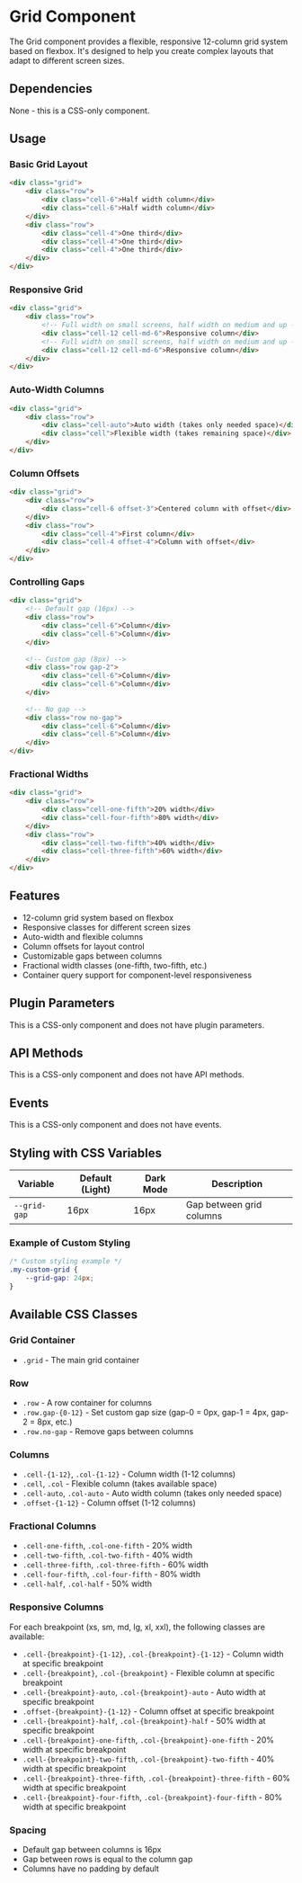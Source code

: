 # Grid Component

The Grid component provides a flexible, responsive 12-column grid system based on flexbox. It's designed to help you create complex layouts that adapt to different screen sizes.

## Dependencies

None - this is a CSS-only component.

## Usage

### Basic Grid Layout

```html
<div class="grid">
    <div class="row">
        <div class="cell-6">Half width column</div>
        <div class="cell-6">Half width column</div>
    </div>
    <div class="row">
        <div class="cell-4">One third</div>
        <div class="cell-4">One third</div>
        <div class="cell-4">One third</div>
    </div>
</div>
```

### Responsive Grid

```html
<div class="grid">
    <div class="row">
        <!-- Full width on small screens, half width on medium and up -->
        <div class="cell-12 cell-md-6">Responsive column</div>
        <!-- Full width on small screens, half width on medium and up -->
        <div class="cell-12 cell-md-6">Responsive column</div>
    </div>
</div>
```

### Auto-Width Columns

```html
<div class="grid">
    <div class="row">
        <div class="cell-auto">Auto width (takes only needed space)</div>
        <div class="cell">Flexible width (takes remaining space)</div>
    </div>
</div>
```

### Column Offsets

```html
<div class="grid">
    <div class="row">
        <div class="cell-6 offset-3">Centered column with offset</div>
    </div>
    <div class="row">
        <div class="cell-4">First column</div>
        <div class="cell-4 offset-4">Column with offset</div>
    </div>
</div>
```

### Controlling Gaps

```html
<div class="grid">
    <!-- Default gap (16px) -->
    <div class="row">
        <div class="cell-6">Column</div>
        <div class="cell-6">Column</div>
    </div>
    
    <!-- Custom gap (8px) -->
    <div class="row gap-2">
        <div class="cell-6">Column</div>
        <div class="cell-6">Column</div>
    </div>
    
    <!-- No gap -->
    <div class="row no-gap">
        <div class="cell-6">Column</div>
        <div class="cell-6">Column</div>
    </div>
</div>
```

### Fractional Widths

```html
<div class="grid">
    <div class="row">
        <div class="cell-one-fifth">20% width</div>
        <div class="cell-four-fifth">80% width</div>
    </div>
    <div class="row">
        <div class="cell-two-fifth">40% width</div>
        <div class="cell-three-fifth">60% width</div>
    </div>
</div>
```

## Features

- 12-column grid system based on flexbox
- Responsive classes for different screen sizes
- Auto-width and flexible columns
- Column offsets for layout control
- Customizable gaps between columns
- Fractional width classes (one-fifth, two-fifth, etc.)
- Container query support for component-level responsiveness

## Plugin Parameters

This is a CSS-only component and does not have plugin parameters.

## API Methods

This is a CSS-only component and does not have API methods.

## Events

This is a CSS-only component and does not have events.

## Styling with CSS Variables

| Variable | Default (Light) | Dark Mode | Description |
| -------- | --------------- | --------- | ----------- |
| `--grid-gap` | 16px | 16px | Gap between grid columns |

### Example of Custom Styling

```css
/* Custom styling example */
.my-custom-grid {
    --grid-gap: 24px;
}
```

## Available CSS Classes

### Grid Container
- `.grid` - The main grid container

### Row
- `.row` - A row container for columns
- `.row.gap-{0-12}` - Set custom gap size (gap-0 = 0px, gap-1 = 4px, gap-2 = 8px, etc.)
- `.row.no-gap` - Remove gaps between columns

### Columns
- `.cell-{1-12}`, `.col-{1-12}` - Column width (1-12 columns)
- `.cell`, `.col` - Flexible column (takes available space)
- `.cell-auto`, `.col-auto` - Auto width column (takes only needed space)
- `.offset-{1-12}` - Column offset (1-12 columns)

### Fractional Columns
- `.cell-one-fifth`, `.col-one-fifth` - 20% width
- `.cell-two-fifth`, `.col-two-fifth` - 40% width
- `.cell-three-fifth`, `.col-three-fifth` - 60% width
- `.cell-four-fifth`, `.col-four-fifth` - 80% width
- `.cell-half`, `.col-half` - 50% width

### Responsive Columns
For each breakpoint (xs, sm, md, lg, xl, xxl), the following classes are available:

- `.cell-{breakpoint}-{1-12}`, `.col-{breakpoint}-{1-12}` - Column width at specific breakpoint
- `.cell-{breakpoint}`, `.col-{breakpoint}` - Flexible column at specific breakpoint
- `.cell-{breakpoint}-auto`, `.col-{breakpoint}-auto` - Auto width at specific breakpoint
- `.offset-{breakpoint}-{1-12}` - Column offset at specific breakpoint
- `.cell-{breakpoint}-half`, `.col-{breakpoint}-half` - 50% width at specific breakpoint
- `.cell-{breakpoint}-one-fifth`, `.col-{breakpoint}-one-fifth` - 20% width at specific breakpoint
- `.cell-{breakpoint}-two-fifth`, `.col-{breakpoint}-two-fifth` - 40% width at specific breakpoint
- `.cell-{breakpoint}-three-fifth`, `.col-{breakpoint}-three-fifth` - 60% width at specific breakpoint
- `.cell-{breakpoint}-four-fifth`, `.col-{breakpoint}-four-fifth` - 80% width at specific breakpoint

### Spacing
- Default gap between columns is 16px
- Gap between rows is equal to the column gap
- Columns have no padding by default